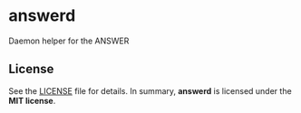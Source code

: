 # answerd

Daemon helper for the ANSWER

## License

See the [LICENSE](./LICENSE) file for details. In summary,
**answerd** is licensed under the **MIT license**.
